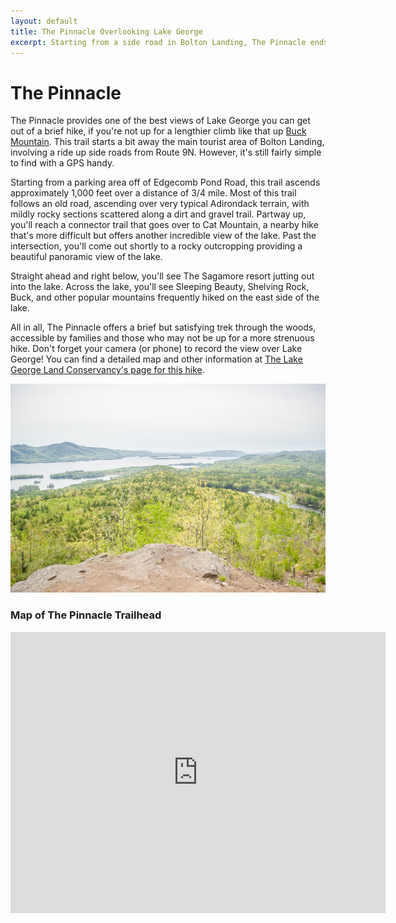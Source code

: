```yaml
---
layout: default
title: The Pinnacle Overlooking Lake George 
excerpt: Starting from a side road in Bolton Landing, The Pinnacle ends with an expansive view of Lake George after a short, fairly easy hike
---
```


<h1>The Pinnacle</h1>

<p>The Pinnacle provides one of the best views of Lake George you can get out of a brief hike, if you're not up for a lengthier  climb like that up <a href="http://newyorktrailheads.com/2016/04/02/Buck-Mountain.html">Buck Mountain</a>. This trail starts a bit away the main tourist area of Bolton Landing, involving a ride up side roads from Route 9N. However, it's still fairly simple to find with a GPS handy.</p>

<p>Starting from a parking area off of Edgecomb Pond Road, this trail ascends approximately 1,000 feet over a distance of 3/4 mile. Most of this trail follows an old road, ascending over very typical Adirondack terrain, with mildly rocky sections scattered along a dirt and gravel trail. Partway up, you'll reach a connector trail that goes over to Cat Mountain, a nearby hike that's more difficult but offers another incredible view of the lake. Past the intersection, you'll come out shortly to a rocky outcropping providing a beautiful panoramic view of the lake.</p>

<p>Straight ahead and right below, you'll see The Sagamore resort jutting out into the lake. Across the lake, you'll see Sleeping Beauty, Shelving Rock, Buck, and other popular mountains frequently hiked on the east side of the lake.</p>

<p>All in all, The Pinnacle offers a brief but satisfying trek through the woods, accessible by families and those who may not be up for a more strenuous hike. Don't forget your camera (or phone) to record the view over Lake George! You can find a detailed map and other information at <a href="http://www.lglc.org/preserves/pinnacle/" target="_blank">The Lake George Land Conservancy's page for this hike</a>.</p>

<img src="/img/the-pinnacle-lake-george.jpg" alt="The Pinnacle Over Lake George">

<h3>Map of The Pinnacle Trailhead</h3>

<div class="google-maps"><iframe src="https://www.google.com/maps/embed?pb=!1m18!1m12!1m3!1d4930.523570999291!2d-73.68549073390055!3d43.558594117728354!2m3!1f0!2f0!3f0!3m2!1i1024!2i768!4f13.1!3m3!1m2!1s0x0%3A0x0!2zNDPCsDMzJzI5LjMiTiA3M8KwNDAnNTUuOCJX!5e0!3m2!1sen!2sus!4v1467492647024" width="600" height="450" frameborder="0" style="border:0" allowfullscreen></iframe></div>
